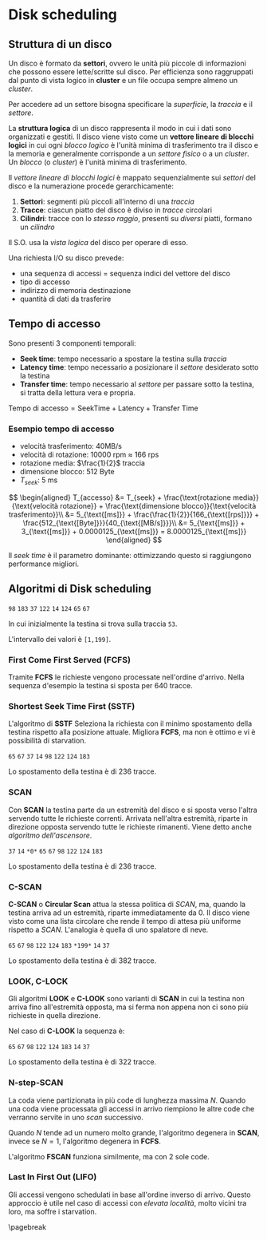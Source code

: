 # Disk scheduling

## Struttura di un disco

Un disco è formato da **settori**, ovvero le unità più piccole di informazioni che possono essere lette/scritte sul disco. Per efficienza sono raggruppati dal punto di vista logico in **cluster** e un file occupa sempre almeno un _cluster_.

Per accedere ad un settore bisogna specificare la _superficie_, la _traccia_ e il _settore_.

La **struttura logica** di un disco rappresenta il modo in cui i dati sono organizzati e gestiti. Il disco viene visto come un **vettore lineare di blocchi logici** in cui ogni _blocco logico_ è l'unità minima di trasferimento tra il disco e la memoria e generalmente corrisponde a un _settore fisico_ o a un _cluster_. Un _blocco_ (o _cluster_) è l'unità minima di trasferimento.

Il _vettore lineare di blocchi logici_ è mappato sequenzialmente sui _settori_ del disco e la numerazione procede gerarchicamente:

1. **Settori**: segmenti più piccoli all'interno di una _traccia_
2. **Tracce**: ciascun piatto del disco è diviso in _tracce_ circolari
3. **Cilindri**: tracce con lo _stesso raggio_, presenti su _diversi_ piatti, formano un _cilindro_

Il S.O. usa la _vista logica_ del disco per operare di esso.

Una richiesta I/O su disco prevede:

- una sequenza di accessi = sequenza indici del vettore del disco
- tipo di accesso
- indirizzo di memoria destinazione
- quantità di dati da trasferire

## Tempo di accesso

Sono presenti 3 componenti temporali:

- **Seek time**: tempo necessario a spostare la testina sulla _traccia_
- **Latency time**: tempo necessario a posizionare il _settore_ desiderato sotto la testina
- **Transfer time**: tempo necessario al _settore_ per passare sotto la testina, si tratta della lettura vera e propria.

$\text{Tempo di accesso}= \text{SeekTime} + \text{Latency} + \text{Transfer Time}$

### Esempio tempo di accesso

- velocità trasferimento: 40MB/s
- velocità di rotazione: 10000 rpm $\approx$ 166 rps
- rotazione media: $\frac{1}{2}$ traccia
- dimensione blocco: 512 Byte
- $T_{seek}$: 5 ms

$$
\begin{aligned}
    T_{accesso} &= T_{seek} + \frac{\text{rotazione media}}{\text{velocità rotazione}} + \frac{\text{dimensione blocco}}{\text{velocità trasferimento}}\\
    &= 5_{\text{[ms]}} + \frac{\frac{1}{2}}{166_{\text{[rps]}}} + \frac{512_{\text{[Byte]}}}{40_{\text{[MB/s]}}}\\
    &= 5_{\text{[ms]}} + 3_{\text{[ms]}} + 0.0000125_{\text{[ms]}} = 8.0000125_{\text{[ms]}}
\end{aligned}
$$

Il _seek time_ è il parametro dominante: ottimizzando questo si raggiungono performance migliori.

## Algoritmi di Disk scheduling


`98` `183` `37` `122` `14` `124` `65` `67`

In cui inizialmente la testina si trova sulla traccia `53`.

L'intervallo dei valori è `[1,199]`.

### First Come First Served (FCFS)

Tramite **FCFS** le richieste vengono processate nell'ordine d'arrivo. Nella sequenza d'esempio la testina si sposta per 640 tracce.

### Shortest Seek Time First (SSTF)

L'algoritmo di **SSTF** Seleziona la richiesta con il minimo spostamento della testina rispetto alla posizione attuale. Migliora **FCFS**, ma non è ottimo e vi è possibilità di starvation.

`65` `67` `37` `14` `98` `122` `124` `183`

Lo spostamento della testina è di 236 tracce.

### SCAN

Con **SCAN** la testina parte da un estremità del disco e si sposta verso l'altra servendo tutte le richieste correnti. Arrivata nell'altra estremità, riparte in direzione opposta servendo tutte le richieste rimanenti. Viene detto anche _algoritmo dell'ascensore_.

`37` `14` `*0*` `65` `67` `98` `122` `124` `183`

Lo spostamento della testina è di 236 tracce.

### C-SCAN

**C-SCAN** o **Circular Scan** attua la stessa politica di _SCAN_, ma, quando la testina arriva ad un estremità, riparte immediatamente da 0. Il disco viene visto come una lista circolare che rende il tempo di attesa più uniforme rispetto a _SCAN_. L'analogia è quella di uno spalatore di neve.

`65` `67` `98` `122` `124` `183` `*199*` `14` `37`

Lo spostamento della testina è di 382 tracce.

### LOOK, C-LOCK

Gli algoritmi **LOOK** e **C-LOOK** sono varianti di **SCAN** in cui la testina non arriva fino all'estremità opposta, ma si ferma non appena non ci sono più richieste in quella direzione.

Nel caso di **C-LOOK** la sequenza è:

`65` `67` `98` `122` `124` `183` `14` `37`

Lo spostamento della testina è di 322 tracce.

### N-step-SCAN

La coda viene partizionata in più code di lunghezza massima $N$. Quando una coda viene processata gli accessi in arrivo riempiono le altre code che verranno servite in uno _scan_ successivo.

Quando $N$ tende ad un numero molto grande, l'algoritmo degenera in **SCAN**, invece  se $N = 1$, l'algoritmo degenera in **FCFS**.

L'algoritmo **FSCAN** funziona similmente, ma con 2 sole code.

### Last In First Out (LIFO)

Gli accessi vengono schedulati in base all'ordine inverso di arrivo. Questo approccio è utile nel caso di accessi con _elevata località_, molto vicini tra loro, ma soffre i starvation.

\pagebreak
